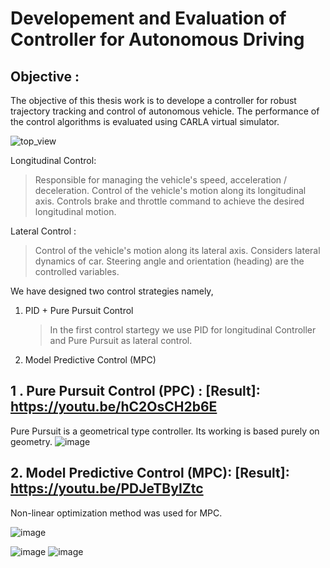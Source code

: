 # Developement and Evaluation of Controller for Autonomous Driving

## Objective :
The objective of this thesis work is to develope a controller for robust trajectory tracking and control of autonomous vehicle. The performance of the control algorithms is evaluated using CARLA virtual simulator. 

![top_view](https://github.com/user-attachments/assets/1620282e-b94b-4d83-9f58-677aa876b3cd)


Longitudinal Control:
> Responsible for managing the vehicle's speed, acceleration / deceleration.
> Control of the vehicle's motion along its longitudinal axis.
> Controls brake and throttle command to achieve the desired longitudinal motion.

Lateral Control :
> Control of the vehicle's motion along its lateral axis.
> Considers lateral dynamics of car.
> Steering angle and orientation (heading) are the controlled variables.

We have designed two control strategies namely, 
1) PID + Pure Pursuit Control
   > In the first control startegy we use PID for longitudinal Controller and Pure Pursuit as lateral control.
   
3) Model Predictive Control (MPC)
   


## 1 . Pure Pursuit Control (PPC)  :          [Result]: https://youtu.be/hC2OsCH2b6E


Pure Pursuit is a geometrical type controller. Its working is based purely on geometry.
![image](https://github.com/user-attachments/assets/5eb3e452-a6f8-408f-8533-dadbb9538d67)



## 2. Model Predictive Control (MPC):         [Result]: https://youtu.be/PDJeTByIZtc

Non-linear optimization method was used for MPC. 

![image](https://github.com/user-attachments/assets/1a10b839-9298-49a2-a9c2-fcdcc8bbbc8d)

![image](https://github.com/user-attachments/assets/b054d1d7-880d-44a0-b2b0-f31474c2306c)
![image](https://github.com/user-attachments/assets/6311db15-8ffc-4143-a8a8-415a86d33b60)








